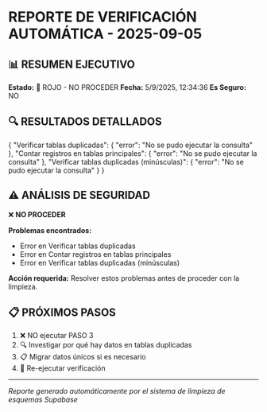 # REPORTE DE VERIFICACIÓN AUTOMÁTICA - 2025-09-05

## 📊 RESUMEN EJECUTIVO

**Estado:** 🔴 ROJO - NO PROCEDER
**Fecha:** 5/9/2025, 12:34:36
**Es Seguro:** NO

## 🔍 RESULTADOS DETALLADOS

{
  "Verificar tablas duplicadas": {
    "error": "No se pudo ejecutar la consulta"
  },
  "Contar registros en tablas principales": {
    "error": "No se pudo ejecutar la consulta"
  },
  "Verificar tablas duplicadas (minúsculas)": {
    "error": "No se pudo ejecutar la consulta"
  }
}

## ⚠️ ANÁLISIS DE SEGURIDAD

❌ **NO PROCEDER**

**Problemas encontrados:**
- Error en Verificar tablas duplicadas
- Error en Contar registros en tablas principales
- Error en Verificar tablas duplicadas (minúsculas)

**Acción requerida:** Resolver estos problemas antes de proceder con la limpieza.

## 📋 PRÓXIMOS PASOS

1. ❌ NO ejecutar PASO 3
2. 🔍 Investigar por qué hay datos en tablas duplicadas
3. 📋 Migrar datos únicos si es necesario
4. 🔄 Re-ejecutar verificación

---
*Reporte generado automáticamente por el sistema de limpieza de esquemas Supabase*
